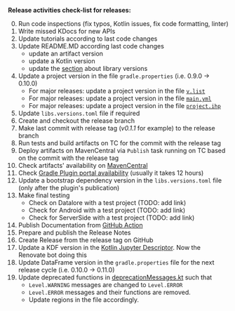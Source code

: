 **Release activities check-list for releases:**

0. Run code inspections (fix typos, Kotlin issues, fix code formatting, linter)
1. Write missed KDocs for new APIs
2. Update tutorials according to last code changes
3. Update README.MD according last code changes
   - update an artifact version
   - update a Kotlin version
   - update the [section](README.md#kotlin-kotlin-jupyter-openapi-arrow-and-jdk-versions) about library versions
4. Update a project version in the file `gradle.properties` (i.e. 0.9.0 -> 0.10.0)
   - For major releases: update a project version in the file [`v.list`](https://github.com/Kotlin/dataframe/blame/master/docs/StardustDocs/v.list)
   - For major releases: update a project version in the file [`main.yml`](https://github.com/Kotlin/dataframe/blob/master/.github/workflows/main.yml)
   - For major releases: update a project version in the file [`project.ihp`](https://github.com/Kotlin/dataframe/blob/master/docs/StardustDocs/project.ihp)
5. Update `libs.versions.toml` file if required 
6. Create and checkout the release branch 
7. Make last commit with release tag (_v0.1.1_ for example) to the release branch 
8. Run tests and build artifacts on TC for the commit with the release tag 
9. Deploy artifacts on MavenCentral via `Publish` task running on TC based on the commit with the release tag 
10. Check artifacts' availability on [MavenCentral](https://mvnrepository.com/artifact/org.jetbrains.kotlinx/dataframe) 
11. Check [Gradle Plugin portal availability](https://plugins.gradle.org/plugin/org.jetbrains.kotlinx.dataframe/) (usually it takes 12 hours)
12. Update a bootstrap dependency version in the `libs.versions.toml` file (only after the plugin's publication)
13. Make final testing
    - Check on Datalore with a test project (TODO: add link)
    - Check for Android with a test project (TODO: add link)
    - Check for ServerSide with a test project (TODO: add link)
14. Publish Documentation from [GitHub Action](https://github.com/Kotlin/dataframe/actions/workflows/main.yml)
15. Prepare and publish the Release Notes 
16. Create Release from the release tag on GitHub 
17. Update a KDF version in the [Kotlin Jupyter Descriptor](https://github.com/Kotlin/kotlin-jupyter-libraries/blob/master/dataframe.json). Now the Renovate bot doing this
18. Update DataFrame version in the `gradle.properties` file for the next release cycle (i.e. 0.10.0 -> 0.11.0)
19. Update deprecated functions in [deprecationMessages.kt](/core/src/main/kotlin/org/jetbrains/kotlinx/dataframe/util/deprecationMessages.kt)
    such that 
    - `Level.WARNING` messages are changed to `Level.ERROR`
    - `Level.ERROR` messages and their functions are removed.
    - Update regions in the file accordingly.    
